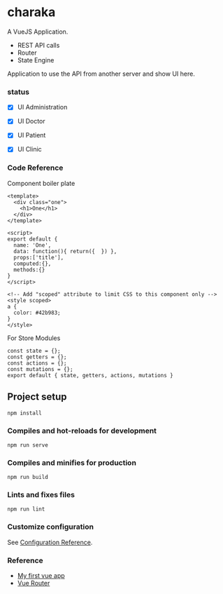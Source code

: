 # charaka

A VueJS Application. 
 
 - REST API calls
 - Router
 - State Engine

Application to use the API from another server and show UI here.

### status

 - [x] UI Administration
 - [x] UI Doctor
 - [x] UI Patient
 - [x] UI Clinic
 

### Code Reference

Component boiler plate

```
<template>
  <div class="one">
    <h1>One</h1>
  </div>
</template>

<script>
export default {
  name: 'One',
  data: function(){ return({  }) },
  props:['title'],
  computed:{},
  methods:{}
}
</script>

<!-- Add "scoped" attribute to limit CSS to this component only -->
<style scoped>
a {
  color: #42b983;
}
</style>
```

For Store Modules

```
const state = {};
const getters = {};
const actions = {};
const mutations = {};
export default { state, getters, actions, mutations }
```



## Project setup
```
npm install
```

### Compiles and hot-reloads for development
```
npm run serve
```

### Compiles and minifies for production
```
npm run build
```

### Lints and fixes files
```
npm run lint
```

### Customize configuration
See [Configuration Reference](https://cli.vuejs.org/config/).


### Reference

 - [My first vue app][1]
 - [Vue Router][v-2]

















[1]: https://github.com/saumya/Vue101
[v-2]: https://router.vuejs.org/